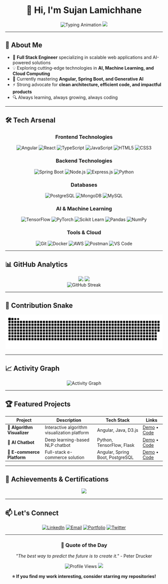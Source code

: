 <div align="center">
  
# 👋 Hi, I'm Sujan Lamichhane

<img src="https://readme-typing-svg.demolab.com?font=Fira+Code&size=28&duration=3000&pause=1000&color=00D9FF&center=true&vCenter=true&width=600&lines=Full+Stack+Engineer;AI+%26+ML+Enthusiast;Problem+Solver+%26+Innovator;Building+the+Future+with+Code" alt="Typing Animation" />

<img src="https://user-images.githubusercontent.com/74038190/225813708-98b745f2-7d22-48cf-9150-083f1b00d6c9.gif" width="500">

</div>

---

## 🚀 About Me

- 🎯 **Full Stack Engineer** specializing in scalable web applications and AI-powered solutions
- 💡 Exploring cutting-edge technologies in **AI, Machine Learning, and Cloud Computing**
- 🌱 Currently mastering **Angular, Spring Boot, and Generative AI**
- ⚡ Strong advocate for **clean architecture, efficient code, and impactful products**
- 🔍 Always learning, always growing, always coding

---

## 🛠️ Tech Arsenal

<div align="center">

### Frontend Technologies
![Angular](https://img.shields.io/badge/Angular-DD0031?style=for-the-badge&logo=angular&logoColor=white)
![React](https://img.shields.io/badge/React-20232A?style=for-the-badge&logo=react&logoColor=61DAFB)
![TypeScript](https://img.shields.io/badge/TypeScript-007ACC?style=for-the-badge&logo=typescript&logoColor=white)
![JavaScript](https://img.shields.io/badge/JavaScript-F7DF1E?style=for-the-badge&logo=javascript&logoColor=black)
![HTML5](https://img.shields.io/badge/HTML5-E34F26?style=for-the-badge&logo=html5&logoColor=white)
![CSS3](https://img.shields.io/badge/CSS3-1572B6?style=for-the-badge&logo=css3&logoColor=white)

### Backend Technologies
![Spring Boot](https://img.shields.io/badge/Spring_Boot-6DB33F?style=for-the-badge&logo=spring&logoColor=white)
![Node.js](https://img.shields.io/badge/Node.js-43853D?style=for-the-badge&logo=node.js&logoColor=white)
![Express.js](https://img.shields.io/badge/Express.js-404D59?style=for-the-badge&logo=express&logoColor=white)
![Python](https://img.shields.io/badge/Python-3776AB?style=for-the-badge&logo=python&logoColor=white)

### Databases
![PostgreSQL](https://img.shields.io/badge/PostgreSQL-316192?style=for-the-badge&logo=postgresql&logoColor=white)
![MongoDB](https://img.shields.io/badge/MongoDB-4EA94B?style=for-the-badge&logo=mongodb&logoColor=white)
![MySQL](https://img.shields.io/badge/MySQL-005C84?style=for-the-badge&logo=mysql&logoColor=white)

### AI & Machine Learning
![TensorFlow](https://img.shields.io/badge/TensorFlow-FF6F00?style=for-the-badge&logo=tensorflow&logoColor=white)
![PyTorch](https://img.shields.io/badge/PyTorch-EE4C2C?style=for-the-badge&logo=pytorch&logoColor=white)
![Scikit Learn](https://img.shields.io/badge/scikit_learn-F7931E?style=for-the-badge&logo=scikit-learn&logoColor=white)
![Pandas](https://img.shields.io/badge/Pandas-2C2D72?style=for-the-badge&logo=pandas&logoColor=white)
![NumPy](https://img.shields.io/badge/Numpy-777BB4?style=for-the-badge&logo=numpy&logoColor=white)

### Tools & Cloud
![Git](https://img.shields.io/badge/Git-F05032?style=for-the-badge&logo=git&logoColor=white)
![Docker](https://img.shields.io/badge/Docker-2496ED?style=for-the-badge&logo=docker&logoColor=white)
![AWS](https://img.shields.io/badge/AWS-FF9900?style=for-the-badge&logo=amazon-aws&logoColor=white)
![Postman](https://img.shields.io/badge/Postman-FF6C37?style=for-the-badge&logo=postman&logoColor=white)
![VS Code](https://img.shields.io/badge/VS_Code-007ACC?style=for-the-badge&logo=visual-studio-code&logoColor=white)

</div>

---

## 📊 GitHub Analytics

<div align="center">
  <img height="180em" src="https://github-readme-stats.vercel.app/api?username=nextlevel7&show_icons=true&theme=tokyonight&include_all_commits=true&count_private=true&hide_border=true&bg_color=0D1117&title_color=00D9FF&icon_color=00D9FF&text_color=C9D1D9"/>
  <img height="180em" src="https://github-readme-stats.vercel.app/api/top-langs/?username=nextlevel7&layout=compact&langs_count=8&theme=tokyonight&hide_border=true&bg_color=0D1117&title_color=00D9FF&text_color=C9D1D9"/>
</div>

<div align="center">
  <img src="https://github-readme-streak-stats.herokuapp.com/?user=nextlevel7&theme=tokyonight&hide_border=true&background=0D1117&stroke=00D9FF&ring=00D9FF&fire=FF6B6B&currStreakLabel=C9D1D9" alt="GitHub Streak"/>
</div>

---

## 🐍 Contribution Snake

<div align="center">

![snake gif](https://github.com/nextlevel7/nextlevel7/blob/output/github-snake-dark.svg)
</div>

---

## 📈 Activity Graph

<div align="center">
  <img src="https://github-readme-activity-graph.vercel.app/graph?username=sujanlamichhane&theme=tokyo-night&hide_border=true&bg_color=0D1117&color=00D9FF&line=00D9FF&point=FF6B6B" alt="Activity Graph"/>
</div>

---

## 🏆 Featured Projects

<div align="center">

| Project | Description | Tech Stack | Links |
|---------|-------------|------------|-------|
| 🚀 **Algorithm Visualizer** | Interactive algorithm visualization platform | Angular, Java, D3.js | [Demo](#) • [Code](#) |
| 🤖 **AI Chatbot** | Deep learning-based NLP chatbot | Python, TensorFlow, Flask | [Demo](#) • [Code](#) |
| 🛒 **E-commerce Platform** | Full-stack e-commerce solution | Angular, Spring Boot, PostgreSQL | [Demo](#) • [Code](#) |

</div>

---

## 🏅 Achievements & Certifications

<div align="center">

![](https://github-profile-trophy.vercel.app/?username=sujanlamichhane&theme=tokyonight&no-frame=true&no-bg=true&margin-w=4&row=1)

</div>

---

## 📫 Let's Connect

<div align="center">

[![LinkedIn](https://img.shields.io/badge/LinkedIn-0077B5?style=for-the-badge&logo=linkedin&logoColor=white)](https://linkedin.com/in/sujan-lamichhane)
[![Email](https://img.shields.io/badge/Email-D14836?style=for-the-badge&logo=gmail&logoColor=white)](mailto:sujan@example.com)
[![Portfolio](https://img.shields.io/badge/Portfolio-000000?style=for-the-badge&logo=About.me&logoColor=white)](https://sujanlamichhane.dev)
[![Twitter](https://img.shields.io/badge/Twitter-1DA1F2?style=for-the-badge&logo=twitter&logoColor=white)](https://twitter.com/sujanlamichhane)

</div>

---

<div align="center">
  
### 💭 Quote of the Day
  
*"The best way to predict the future is to create it."* - Peter Drucker

<img src="https://komarev.com/ghpvc/?username=sujanlamichhane&label=Profile%20Views&color=00D9FF&style=for-the-badge" alt="Profile Views"/>

<img src="https://user-images.githubusercontent.com/74038190/212284100-561aa473-3905-4a80-b561-0d28506553ee.gif" width="700">

**⭐ If you find my work interesting, consider starring my repositories!**

</div>
